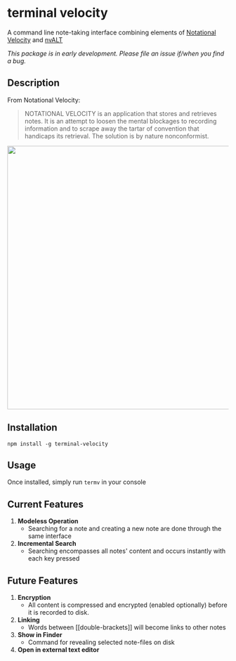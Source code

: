 # terminal velocity

A command line note-taking interface combining elements of [Notational Velocity](http://notational.net/) and [nvALT](http://brettterpstra.com/projects/nvalt/)

*This package is in early development. Please file an issue if/when you find a bug.*

## Description
From Notational Velocity:

> NOTATIONAL VELOCITY is an application that stores and retrieves notes. It is an attempt to loosen the mental blockages to recording information and to scrape away the tartar of convention that handicaps its retrieval. The solution is by nature nonconformist.

<img src="https://raw.githubusercontent.com/campfighter/terminal-velocity/master/img/demo.gif" width="600px">

## Installation

```npm install -g terminal-velocity```

## Usage
Once installed, simply run ```termv``` in your console

## Current Features

1. **Modeless Operation**
	* Searching for a note and creating a new note are done through the same interface
2. **Incremental Search**
	* Searching encompasses all notes' content and occurs instantly with each key pressed

## Future Features
1. **Encryption**
	* All content is compressed and encrypted (enabled optionally) before it is recorded to disk.
2. **Linking**
	* Words between [[double-brackets]] will become links to other notes
3. **Show in Finder**
	* Command for revealing selected note-files on disk
4. **Open in external text editor**